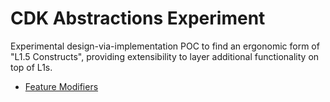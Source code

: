 # CDK Abstractions Experiment

Experimental design-via-implementation POC to find an ergonomic form of "L1.5 Constructs", providing extensibility to layer additional functionality on top of L1s.

- [Feature Modifiers](./modifiers_v0.ipynb)

